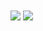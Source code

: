<!-- ### Hi there 👋 -->

<img align="center" src="https://github-readme-stats.vercel.app/api?username=koparion&theme=vue-dark&show_icons=true" />
<img align="center" src="https://github-readme-stats.vercel.app/api/top-langs?username=koparion&theme=vue-dark&show_icons=true" />

<!--
**koparion/koparion** is a ✨ _special_ ✨ repository because its `README.md` (this file) appears on your GitHub profile.

Here are some ideas to get you started:

- 🔭 I’m currently working on ...
- 🌱 I’m currently learning ...
- 👯 I’m looking to collaborate on ...
- 🤔 I’m looking for help with ...
- 💬 Ask me about ...
- 📫 How to reach me: ...
- 😄 Pronouns: ...
- ⚡ Fun fact: ...
-->
